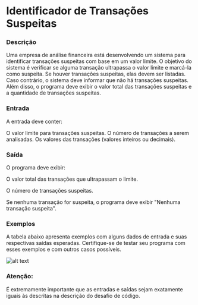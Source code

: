
# Identificador de Transações Suspeitas


### Descrição
Uma empresa de análise financeira está desenvolvendo um sistema para identificar transações suspeitas com base em um valor limite. O objetivo do sistema é verificar se alguma transação ultrapassa o valor limite e marcá-la como suspeita. Se houver transações suspeitas, elas devem ser listadas. Caso contrário, o sistema deve informar que não há transações suspeitas. Além disso, o programa deve exibir o valor total das transações suspeitas e a quantidade de transações suspeitas.

### Entrada
A entrada deve conter:

O valor limite para transações suspeitas.
O número de transações a serem analisadas.
Os valores das transações (valores inteiros ou decimais).

### Saída
O programa deve exibir:

O valor total das transações que ultrapassam o limite.

O número de transações suspeitas.

Se nenhuma transação for suspeita, o programa deve exibir "Nenhuma transação suspeita".

### Exemplos

A tabela abaixo apresenta exemplos com alguns dados de entrada e suas respectivas saídas esperadas. Certifique-se de testar seu programa com esses exemplos e com outros casos possíveis.

![alt text](image.png)

### Atenção:

É extremamente importante que as entradas e saídas sejam exatamente iguais às descritas na descrição do desafio de código.